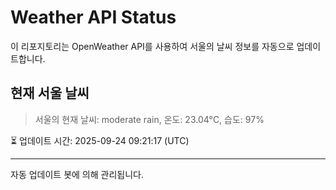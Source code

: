 
# Weather API Status

이 리포지토리는 OpenWeather API를 사용하여 서울의 날씨 정보를 자동으로 업데이트합니다.

## 현재 서울 날씨
> 서울의 현재 날씨: moderate rain, 온도: 23.04°C, 습도: 97%

⏳ 업데이트 시간: 2025-09-24 09:21:17 (UTC)

---
자동 업데이트 봇에 의해 관리됩니다.
